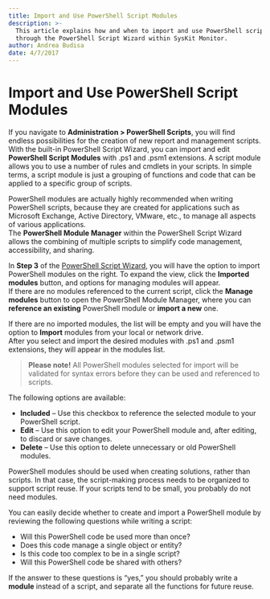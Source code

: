 ```yaml
---
title: Import and Use PowerShell Script Modules
description: >-
  This article explains how and when to import and use PowerShell script modules
  through the PowerShell Script Wizard within SysKit Monitor.
author: Andrea Budisa
date: 4/7/2017
---
```


# Import and Use PowerShell Script Modules

If you navigate to **Administration &gt; PowerShell Scripts**, you will find endless possibilities for the creation of new report and management scripts.  
With the built-in PowerShell Script Wizard, you can import and edit **PowerShell Script Modules** with .ps1 and .psm1 extensions. A script module allows you to use a number of rules and cmdlets in your scripts. In simple terms, a script module is just a grouping of functions and code that can be applied to a specific group of scripts.

PowerShell modules are actually highly recommended when writing PowerShell scripts, because they are created for applications such as Microsoft Exchange, Active Directory, VMware, etc., to manage all aspects of various applications.  
The **PowerShell Module Manager** within the PowerShell Script Wizard allows the combining of multiple scripts to simplify code management, accessibility, and sharing.

In **Step 3** of the [PowerShell Script Wizard](powershell-wizard.md), you will have the option to import PowerShell modules on the right. To expand the view, click the **Imported modules** button, and options for managing modules will appear.  
If there are no modules referenced to the current script, click the **Manage modules** button to open the PowerShell Module Manager, where you can **reference an existing** PowerShell module or **import a new** one.

If there are no imported modules, the list will be empty and you will have the option to **Import** modules from your local or network drive.  
After you select and import the desired modules with .ps1 and .psm1 extensions, they will appear in the modules list.

> **Please note!** All PowerShell modules selected for import will be validated for syntax errors before they can be used and referenced to scripts.

The following options are available:

* **Included** – Use this checkbox to reference the selected module to your PowerShell script.
* **Edit** – Use this option to edit your PowerShell module and, after editing, to discard or save changes.
* **Delete** – Use this option to delete unnecessary or old PowerShell modules.

PowerShell modules should be used when creating solutions, rather than scripts. In that case, the script-making process needs to be organized to support script reuse. If your scripts tend to be small, you probably do not need modules.

You can easily decide whether to create and import a PowerShell module by reviewing the following questions while writing a script:

* Will this PowerShell code be used more than once?
* Does this code manage a single object or entity?
* Is this code too complex to be in a single script?
* Will this PowerShell code be shared with others?

If the answer to these questions is “yes,” you should probably write a **module** instead of a script, and separate all the functions for future reuse.

